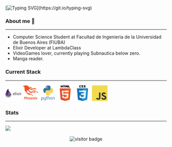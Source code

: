[![Typing SVG](https://readme-typing-svg.herokuapp.com?duration=3000&color=D718F7&center=true&vCenter=true&multiline=true&width=600&height=100&lines=Hi%2C+I'm+tvillegas98;But%2C+call+me+Tommy.)](https://git.io/typing-svg)

### About me :green_book:

---

- Computer Science Student at Facultad de Ingenieria de la Universidad de Buenos Aires (FIUBA)
- Elixir Developer at LambdaClass
- VideoGames lover, currently playing Subnautica below zero.
- Manga reader.

### Current Stack

---
<!--
  ![](https://img.shields.io/badge/Elixir-4B275F?style=for-the-badge&logo=elixir&logoColor=white)
  ![](https://img.shields.io/badge/Python-FFD43B?style=for-the-badge&logo=python&logoColor=blue)
  ![](https://img.shields.io/badge/HTML5-E34F26?style=for-the-badge&logo=html5&logoColor=white)
  ![](https://img.shields.io/badge/CSS3-1572B6?style=for-the-badge&logo=css3&logoColor=white)
  ![](https://img.shields.io/badge/JavaScript-323330?style=for-the-badge&logo=javascript&logoColor=F7DF1E)   
  ![](https://img.shields.io/badge/PostgreSQL-316192?style=for-the-badge&logo=postgresql&logoColor=white)
-->
<div class="icons">
  <img src="https://github.com/devicons/devicon/blob/master/icons/elixir/elixir-original-wordmark.svg" alt="Elixir Logo" width="50" height="50">
  <img src="https://github.com/devicons/devicon/blob/master/icons/phoenix/phoenix-original-wordmark.svg" alt="Elixir Logo" width="50" height="50">
  <img src="https://github.com/devicons/devicon/blob/master/icons/python/python-original-wordmark.svg" alt="Elixir Logo" width="50" height="50">
  <img src="https://github.com/devicons/devicon/blob/master/icons/html5/html5-original-wordmark.svg" alt="Elixir Logo" width="50" height="50">
  <img src="https://github.com/devicons/devicon/blob/master/icons/css3/css3-original-wordmark.svg" alt="Elixir Logo" width="50" height="50">
  <img src="https://github.com/devicons/devicon/blob/master/icons/javascript/javascript-original.svg" alt="Elixir Logo" width="50" height="50">
</div>

### Stats

---

![](https://github-readme-stats.vercel.app/api?username=tvillegas98)


<div align="center">
  
![visitor badge](https://visitor-badge.glitch.me/badge?page_id=tvillegas98.visitor-badge&left_color=rose&right_color=violet)
  
</div>
